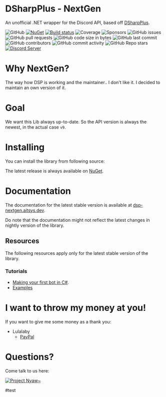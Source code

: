 # DSharpPlus - NextGen
An unofficial .NET wrapper for the Discord API, based off [DSharpPlus](https://github.com/DSharpPlus/DSharpPlus).

![GitHub](https://img.shields.io/github/license/Aiko-IT-Systems/DSharpPlus-NextGen)
[![NuGet](https://img.shields.io/nuget/vpre/DSharpPlusNextGen.svg)](https://nuget.org/packages/DSharpPlusNextGen)
[![Build status](https://ci.appveyor.com/api/projects/status/1123j3h5983lixsa?svg=true)](https://ci.appveyor.com/project/Lulalaby/dsharpplus-nextgen)
![Coverage](https://img.shields.io/gitlab/coverage/Aiko-IT-Systems/DSHarpPlus-NextGen/main)
![Sponsors](https://img.shields.io/github/sponsors/Lulalaby)
![GitHub issues](https://img.shields.io/github/issues/Aiko-IT-Systems/DSharpPlus-NextGen)
![GitHub pull requests](https://img.shields.io/github/issues-pr/Aiko-IT-Systems/DSharpPlus-NextGen)
![GitHub code size in bytes](https://img.shields.io/github/languages/code-size/Aiko-IT-Systems/DSharpPlus-NextGen)
![GitHub last commit](https://img.shields.io/github/last-commit/Aiko-IT-Systems/DSharpPlus-NextGen)
![GitHub contributors](https://img.shields.io/github/contributors/Aiko-IT-Systems/DSharpPlus-NextGen)
![GitHub commit activity](https://img.shields.io/github/commit-activity/w/Aiko-IT-Systems/DSharpPlus-NextGen)
![GitHub Repo stars](https://img.shields.io/github/stars/Aiko-IT-Systems/DSharpPlus-NextGen)
[![Discord Server](https://img.shields.io/discord/858089281214087179.svg?label=discord)](https://discord.gg/CPhrqxu2SF) 


# Why NextGen?
The way how DSP is working and the maintainer.. I don't like it. I decided to maintain an own version of it.

# Goal
We want this Lib always up-to-date. So the API version is always the newest, in the actual case `v9`.

# Installing
You can install the library from following source:

The latest release is always available on [NuGet](https://nuget.org/packages/DSharpPlusNextGen).

# Documentation
The documentation for the latest stable version is available at [dsp-nextgen.aitsys.dev](https://dsp-nextgen.aitsys.dev).

Do note that the documentation might not reflect the latest changes in nightly version of the library.

## Resources
The following resources apply only for the latest stable version of the library.

### Tutorials
* [Making your first bot in C#](https://dsp-nextgen.aitsys.dev/articles/basics/bot_account.html).
* [Examples](https://github.com/Aiko-IT-Systems/DSharpPlusNextGen.Examples)

# I want to throw my money at you!
If you want to give me some money as a thank you:

* Lulalaby
   * [PayPal](https://paypal.me/aitsys)

# Questions?
Come talk to us here:

[![Project Nyaw~](https://discord.com/api/guilds/858089281214087179/embed.png?style=banner1)](https://discord.gg/CPhrqxu2SF)

#test
